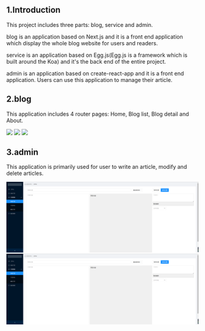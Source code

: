 ﻿## 1.Introduction

This project includes three parts: blog, service and admin.

blog is an application  based on Next.js and it is a front end application which display the whole blog website for users and readers. 

service is an application based on Egg.js(Egg.js is a framework which is built around the Koa) and it's the back end of the entire project.

admin is an application based on create-react-app and it is a front end application. Users can use this application to manage their article.

## 2.blog

This application includes 4 router pages: Home, Blog list, Blog detail and About.

<img src="./README_IMG/b1.png">

<img src="./README_IMG/b2.png">

<img src="./README_IMG/b3.png">

## 3.admin

This application is primarily used for user to write an article, modify and delete articles.

<img src="./README_IMG/a1.png">

<img src="./README_IMG/a1.png">
